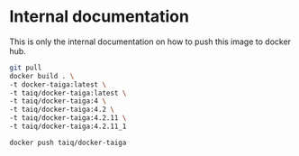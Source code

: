 # Internal documentation

This is only the internal documentation on how to push this image to docker hub.

```bash
git pull
docker build . \
-t docker-taiga:latest \
-t taiq/docker-taiga:latest \
-t taiq/docker-taiga:4 \
-t taiq/docker-taiga:4.2 \
-t taiq/docker-taiga:4.2.11 \
-t taiq/docker-taiga:4.2.11_1

docker push taiq/docker-taiga
```